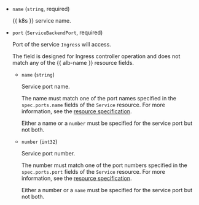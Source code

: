 * `name` (`string`, required)

   {{ k8s }} service name.

* `port` (`ServiceBackendPort`, required)

   Port of the service `Ingress` will access.

   The field is designed for Ingress controller operation and does not match any of the {{ alb-name }} resource fields.

   * `name` (`string`)

      Service port name.

      The name must match one of the port names specified in the `spec.ports.name` fields of the `Service` resource. For more information, see the [resource specification](../../application-load-balancer/k8s-ref/service-for-ingress.md).

      Either a name or a `number` must be specified for the service port but not both.

   * `number` (`int32`)

      Service port number.

      The number must match one of the port numbers specified in the `spec.ports.port` fields of the `Service` resource. For more information, see the [resource specification](../../application-load-balancer/k8s-ref/service-for-ingress.md).

      Either a number or a `name` must be specified for the service port but not both.